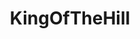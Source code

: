 ---
title: KingOfTheHill
crosslinks:
- pocketsand
- UGCrowns
- Alternativerock
- KissCartoon
- ketchuphate
- engrish
- Animemes
- Lost_Films
- silhouWHAT
- dontdeadopeninside
- me_irl
- nottheonion
- five
- HailCorporate
- funny
- megalinks
- ImagesOfFrance
- 3DS
- Pay_Respects
---